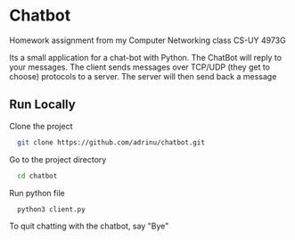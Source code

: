 # Chatbot

Homework assignment from my Computer Networking class CS-UY 4973G

Its a small application for a chat-bot with Python. The ChatBot will reply to your messages.
The client sends messages over TCP/UDP (they get to choose) protocols to a server. The server will then send back a message


## Run Locally

Clone the project

```bash
  git clone https://github.com/adrinu/chatbot.git
```

Go to the project directory

```bash
  cd chatbot
```

Run python file

```bash
  python3 client.py
```

To quit chatting with the chatbot, say "Bye"
